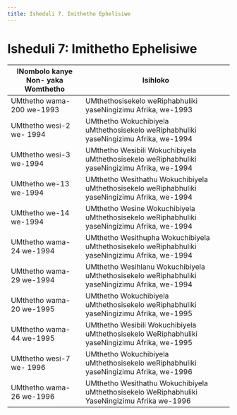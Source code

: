 ```yaml
---
title: Isheduli 7. Imithetho Ephelisiwe
---
```


# Isheduli 7: Imithetho Ephelisiwe

| INombolo kanye Non- yaka Womthetho | Isihloko |
| --- | ---
| UMthetho wama-200 we-1993 | UMthethosisekelo weRiphabhuliki yaseNingizimu Afrika, we-1993                                 
| UMthetho wesi-2 we- 1994 | UMthetho Wokuchibiyela uMthethosisekelo weRiphabhuliki yaseNingizimu Afrika, we-1994
| UMthetho wesi-3  we-1994 | UMthetho Wesibili Wokuchibiyela uMthethosisekelo weRiphabhuliki yaseNingizimu Afrika, we-1994
| UMthetho we-13 we-1994 | UMthetho Wesithathu Wokuchibiyela uMthethosisekelo weRiphabhuliki yaseNingizimu Afrika, we-1994
| UMthetho we-14 we-1994 | UMthetho Wesine Wokuchibiyela uMthethosisekelo weRiphabhuliki yaseNingizimu Afrika, we-1994
| UMthetho wama-24 we-1994 | UMthetho Wesithupha Wokuchibiyela uMthethosisekelo weRiphabhuliki yaseNingizimu Afrika, we-1994
| UMthetho wama-29 we-1994 | UMthetho Wesihlanu Wokuchibiyela uMthethosisekelo weRiphabhuliki yaseNingizimu Afrika, we-1994
| UMthetho wama-20 we-1995 | UMthetho Wokuchibiyela uMthethosisekelo weRiphabhuliki yaseNingizimu Afrika, we-1995
| UMthetho wama-44 we-1995 | UMthetho Wesibili Wokuchibiyela uMthethosisekelo WeRiphabhuliki yaseNingizimu Afrika, we-1995
| UMthetho wesi-7 we- 1996 | UMthetho Wokuchibiyela uMthethosisekelo weRiphabhuliki yaseNingizimu Afrika, we-1996
| UMthetho wama-26 we-1996 | UMthetho Wesithathu Wokuchibiyela uMthethosisekelo WeRiphabhuliki YaseNingizimu Afrika we-1996
